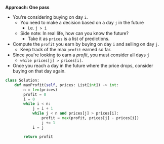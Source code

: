 **Approach: One pass**
* You're considering buying on day `i`.
	* You need to make a decision based on a day `j` in the future
		* i.e. `j > i`
	* Side note: In real life, how can you know the future?
		* Take it as `prices` is a list of predictions.
* Compute the `profit` you earn by buying on day `i` and selling on day `j`.
	* Keep track of the max `profit` earned so far.
* Since you're looking to earn a *profit*, you must consider all days `j`
	* `while prices[j] > prices[i]`.
* Once you reach a day in the future where the price drops, consider buying on that day again. 
```py
class Solution:
    def maxProfit(self, prices: List[int]) -> int:
        n = len(prices)
        profit = 0
        i = 0
        while i < n:
            j = i + 1
            while j < n and prices[j] > prices[i]:
                profit = max(profit, prices[j] - prices[i])
                j += 1
            i = j

        return profit
```
